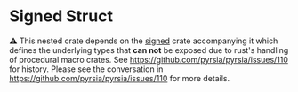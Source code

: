 # Signed Struct

:warning: This nested crate depends on the [signed](../signed/) crate accompanying it which defines the underlying types that **can not** be exposed due to rust's handling of procedural macro crates. See https://github.com/pyrsia/pyrsia/issues/110 for history.
Please see the conversation in https://github.com/pyrsia/pyrsia/issues/110 for more details.
